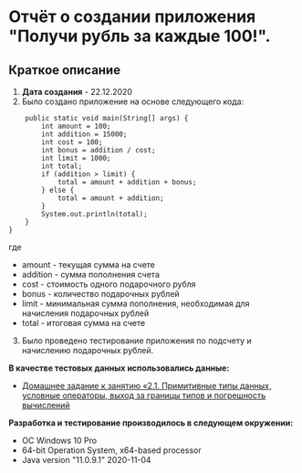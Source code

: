 # Отчёт о создании приложения "Получи рубль за каждые 100!".
## Краткое описание
1. **Дата создания** - 22.12.2020
1. Было создано приложение на основе следующего кода:

```public class Main {
    public static void main(String[] args) {
        int amount = 100;
        int addition = 15000;
        int cost = 100;
        int bonus = addition / cost;
        int limit = 1000;
        int total;
        if (addition > limit) {
            total = amount + addition + bonus;
        } else {
            total = amount + addition;
        }
        System.out.println(total);
    }
}
```
где 
* amount - текущая сумма на счете
* addition - сумма пополнения счета
* cost - стоимость одного подарочного рубля
* bonus - количество подарочных рублей 
* limit - минимальная сумма пополнения, необходимая для начисления подарочных рублей
* total - итоговая сумма на счете

3. Было проведено тестирование приложения по подсчету и начислению подарочных рублей.

**В качестве тестовых данных использовались данные:**
* [Домашнее задание к занятию «2.1. Примитивные типы данных, условные операторы, выход за границы типов и погрешность вычислений](https://github.com/netology-code/javaqa-homeworks/tree/master/data)

**Разработка и тестирование производилось в следующем окружении:**
* OC Windows 10 Pro
* 64-bit Operation System, x64-based processor
* Java version "11.0.9.1" 2020-11-04
